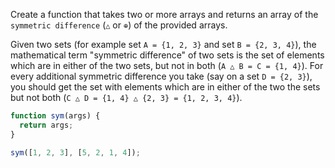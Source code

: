 Create a function that takes two or more arrays and returns an array of the `symmetric difference` (`△` or `⊕`) of the provided arrays.

Given two sets (for example set `A = {1, 2, 3}` and set `B = {2, 3, 4}`), the mathematical term "symmetric difference" of two sets is the set of elements which are in either of the two sets, but not in both (`A △ B = C = {1, 4}`). For every additional symmetric difference you take (say on a set `D = {2, 3}`), you should get the set with elements which are in either of the two the sets but not both (`C △ D = {1, 4} △ {2, 3} = {1, 2, 3, 4}`).

```js
function sym(args) {
  return args;
}

sym([1, 2, 3], [5, 2, 1, 4]);
```